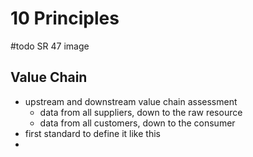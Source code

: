 # 10 Principles
#todo SR 47 image

## Value Chain
- upstream and downstream value chain assessment
	- data from all suppliers, down to the raw resource
	- data from all customers, down to the consumer
- first standard to define it like this
- 